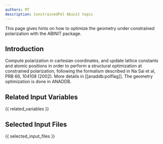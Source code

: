 ```yaml
---
authors: MT
description: ConstrainedPol Abinit topic
---
```


This page gives hints on how to optimize the geometry under constrained polarization with the ABINIT package.

## Introduction

Compute polarization in cartesian coordinates, and update lattice constants
and atomic positions in order to perform a structural optimization at
constrained polarization, following the formalism described in Na Sai et al,
PRB 66, 104108 (2002). More details in [[anaddb:polflag]]. The geometry
optimization is done in ANADDB.

## Related Input Variables

{{ related_variables }}

## Selected Input Files

{{ selected_input_files }}

